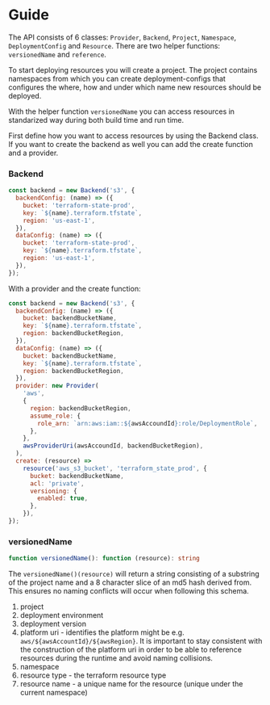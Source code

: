 Guide
=====

The API consists of 6 classes: `Provider`, `Backend`, `Project`, `Namespace`, `DeploymentConfig` and `Resource`. There are two helper functions: `versionedName` and `reference`.

To start deploying resources you will create a project. The project contains namespaces from which you can create deployment-configs that configures the where, how and under which name new resources should be deployed.

With the helper function `versionedName` you can access resources in standarized way during both build time and run time.

First define how you want to access resources by using the Backend class. If you want to create the backend as well you can add the create function and a provider.
### Backend
```javascript
const backend = new Backend('s3', {
  backendConfig: (name) => ({
    bucket: 'terraform-state-prod',
    key: `${name}.terraform.tfstate`,
    region: 'us-east-1',
  }),
  dataConfig: (name) => ({
    bucket: 'terraform-state-prod',
    key: `${name}.terraform.tfstate`,
    region: 'us-east-1',
  }),
});
```
With a provider and the create function:

```javascript
const backend = new Backend('s3', {
  backendConfig: (name) => ({
    bucket: backendBucketName,
    key: `${name}.terraform.tfstate`,
    region: backendBucketRegion,
  }),
  dataConfig: (name) => ({
    bucket: backendBucketName,
    key: `${name}.terraform.tfstate`,
    region: backendBucketRegion,
  }),
  provider: new Provider(
    'aws',
    {
      region: backendBucketRegion,
      assume_role: {
        role_arn: `arn:aws:iam::${awsAccoundId}:role/DeploymentRole`,
      },
    },
    awsProviderUri(awsAccoundId, backendBucketRegion),
  ),
  create: (resource) =>
    resource('aws_s3_bucket', 'terraform_state_prod', {
      bucket: backendBucketName,
      acl: 'private',
      versioning: {
        enabled: true,
      },
    }),
});
```


### versionedName
```typescript
function versionedName(): function (resource): string
```
The `versionedName()(resource)` will return a string consisting of a substring of the project name and a 8 character slice of an md5 hash derived from. This ensures no naming conflicts will occur when following this schema.

1. project
2. deployment environment
3. deployment version
4. platform uri - identifies the platform might be e.g. `aws/${awsAccountId}/${awsRegion}`. It is important to stay consistent with the construction of the platform uri in order to be able to reference resources during the runtime and avoid naming collisions.
5. namespace
6. resource type - the terraform resource type
7. resource name - a unique name for the resource (unique under the current namespace)







